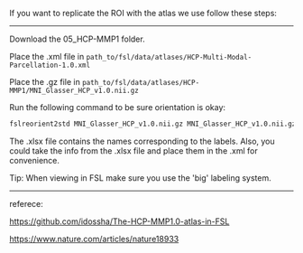 If you want to replicate the ROI with the atlas we use follow these steps:

---

Download the 05_HCP-MMP1 folder.

Place the .xml file in `path_to/fsl/data/atlases/HCP-Multi-Modal-Parcellation-1.0.xml`

Place the .gz file in `path_to/fsl/data/atlases/HCP-MMP1/MNI_Glasser_HCP_v1.0.nii.gz`

Run the following command to be sure orientation is okay:

```bash
fslreorient2std MNI_Glasser_HCP_v1.0.nii.gz MNI_Glasser_HCP_v1.0.nii.gz

```

The .xlsx file contains the names corresponding to the labels. Also, you could take the info from the .xlsx file and place them in the .xml for convenience.

Tip: When viewing in FSL make sure you use the 'big' labeling system.

---

referece:

https://github.com/idossha/The-HCP-MMP1.0-atlas-in-FSL

https://www.nature.com/articles/nature18933

